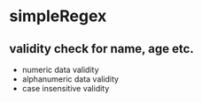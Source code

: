 # simpleRegex

## validity check for name, age etc.
* numeric data validity
* alphanumeric data validity
* case insensitive validity
